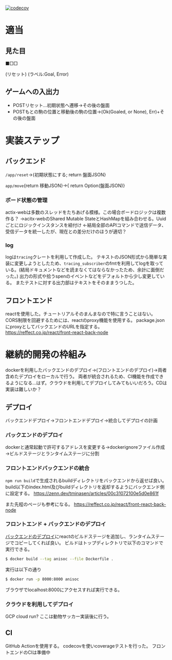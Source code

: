 [![codecov](https://codecov.io/gh/Twilight-Struggle/anisoc/branch/main/graph/badge.svg?token=QX2AV5UEFQ)](https://codecov.io/gh/Twilight-Struggle/anisoc)

# 適当
## 見た目
■□□

(リセット) (ラベル:Goal, Error)

## ゲームへの入出力
- POSTリセット…初期状態へ遷移→その後の盤面
- POSTもとの駒の位置と移動後の駒の位置→(Ok(Goaled, or None), Err)+その後の盤面

# 実装ステップ
## バックエンド
`/app/reset`→{初期状態にする; return 盤面JSON}

`app/move`{return 移動JSON}→{ return Option(盤面JSON)}

### ボード状態の管理
actix-webは多数のスレッドをたちあげる模様。この場合ボードロジックは複数作る？
→acitx-webのShared Mutable StateとHashMapを組み合わせる。Uuidごとにロジックインスタンスを紐付け
←結局全部のAPIコマンドで送信データ、受信データを統一したが、現在との差分だけのほうが適切？

### log
logは`tracing`クレートを利用して作成した。
テキストのJSON形式から簡単な実装に変更しようとしたため、`tracing_subscriber`のfmtを利用してlogを取っている。(結局ドキュメントなどを読まなくてはならなかったため、余計に面倒だった。)
出力の形式や拾うspenのイベントなどをデフォルトから少し変更している。
またテストに対する出力部はテキストをそのままうつした。

## フロントエンド
reactを使用した。チュートリアルそのまんまなので特に言うことはない。
CORS制限を回避するためには、reactのproxy機能を使用する。
package.jsonにproxyとしてバックエンドのURLを指定する。
https://reffect.co.jp/react/front-react-back-node

# 継続的開発の枠組み
dockerを利用したバックエンドのデプロイ→(フロントエンドのデプロイ)→両者含めたデプロイをローカルで行う。
両者が統合されるため、CI機能を作成できるようになる…はず。クラウドを利用してデプロイしてみてもいいだろう。CDは実装は難しいか？

## デプロイ
バックエンドデプロイ→フロントエンドデプロイ→統合してデプロイの計画

### バックエンドのデプロイ
dockerと通常起動で許可するアドレスを変更する→dockerignoreファイル作成→ビルドステージとランタイムステージに分割

### フロントエンドバックエンドの統合
`npm run build`で生成されるbuildディレクトリをバックエンドから返せば良い。
build以下のindex.html及びbuildディレクトリを返却するようにバックエンド側に設定する。
https://zenn.dev/tminasen/articles/00c31072100e5d0e861f

また先程のページも参考になる。
https://reffect.co.jp/react/front-react-back-node

### フロントエンド + バックエンドのデプロイ
[バックエンドのデプロイ](#バックエンドのデプロイ)にreactのビルドステージを追加し、ランタイムステージでコピーしてくれば良い。
ビルドはトップディレクトリで以下のコマンドで実行できる。

```sh
$ docker build --tag anisoc --file Dockerfile .
```

実行は以下の通り
```sh
$ docker run -p 8000:8000 anisoc
```

ブラウザでlocalhost:8000にアクセスすれば実行できる。

### クラウドを利用してデプロイ
GCP cloud run?
ここは動物サッカー実装後に行う。

## CI
GitHub Actionを使用する。
codecovを使いcoverageテストを行った。
フロントエンドのCIは準備中
